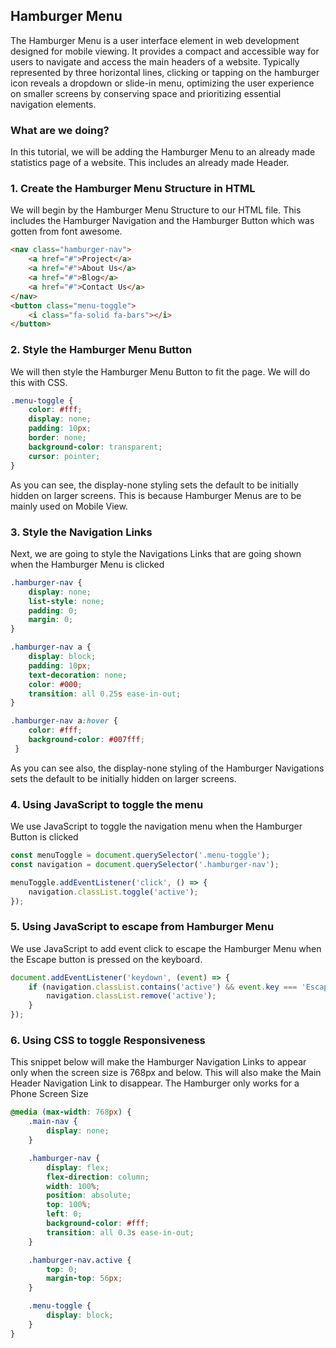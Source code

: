 ## Hamburger Menu


The Hamburger Menu is a user interface element in web development designed for mobile viewing. It provides a compact and accessible way for users to navigate and access the main headers of a website. Typically represented by three horizontal lines, clicking or tapping on the hamburger icon reveals a dropdown or slide-in menu, optimizing the user experience on smaller screens by conserving space and prioritizing essential navigation elements.


### What are we doing?

In this tutorial, we will be adding the Hamburger Menu to an already made statistics page of a website.
This includes an already made Header.


### 1. Create the Hamburger Menu Structure in HTML

We will begin by the Hamburger Menu Structure to our HTML file.
This includes the Hamburger Navigation and the Hamburger Button which was gotten from font awesome.

```HTML
<nav class="hamburger-nav">
    <a href="#">Project</a>
    <a href="#">About Us</a>
    <a href="#">Blog</a>
    <a href="#">Contact Us</a>
</nav>
<button class="menu-toggle">
    <i class="fa-solid fa-bars"></i>
</button>
```

### 2. Style the Hamburger Menu Button

We will then style the Hamburger Menu Button to fit the page.
We will do this with CSS.

```CSS
.menu-toggle {
    color: #fff;
    display: none;
    padding: 10px;
    border: none;
    background-color: transparent;
    cursor: pointer;
}
```

As you can see, the display-none styling sets the default to be initially hidden on larger screens.
This is because Hamburger Menus are to be mainly used on Mobile View.


### 3. Style the Navigation Links

Next, we are going to style the Navigations Links that are going shown when the Hamburger Menu is clicked

```CSS
.hamburger-nav {
    display: none;
    list-style: none;
    padding: 0;
    margin: 0;
}

.hamburger-nav a {
    display: block;
    padding: 10px;
    text-decoration: none;
    color: #000;
    transition: all 0.25s ease-in-out;
}

.hamburger-nav a:hover {
    color: #fff;
    background-color: #007fff;
 }
```
As you can see also, the display-none styling of the Hamburger Navigations sets the 
default to be initially hidden on larger screens.


### 4. Using JavaScript to toggle the menu 

We use JavaScript to toggle the navigation menu when the Hamburger Button is clicked

```JavaScript
const menuToggle = document.querySelector('.menu-toggle');
const navigation = document.querySelector('.hamburger-nav');

menuToggle.addEventListener('click', () => {
    navigation.classList.toggle('active');
});
```

### 5. Using JavaScript to escape from Hamburger Menu

We use JavaScript to add event click to escape the Hamburger Menu when the Escape button 
is pressed on the keyboard.

```JavaScript
document.addEventListener('keydown', (event) => {
    if (navigation.classList.contains('active') && event.key === 'Escape') {
        navigation.classList.remove('active');
    }
});
```

### 6. Using CSS to toggle Responsiveness

This snippet below will make the Hamburger Navigation Links to appear only when the screen size is 768px and below.
This will also make the Main Header Navigation Link to disappear.
The Hamburger only works for a Phone Screen Size

``` CSS
@media (max-width: 768px) {
    .main-nav {
        display: none;
    }

    .hamburger-nav {
        display: flex;
        flex-direction: column;
        width: 100%;
        position: absolute;
        top: 100%;
        left: 0;
        background-color: #fff;
        transition: all 0.3s ease-in-out;
    }

    .hamburger-nav.active {
        top: 0;
        margin-top: 56px;
    }

    .menu-toggle {
        display: block;
    }
}
```